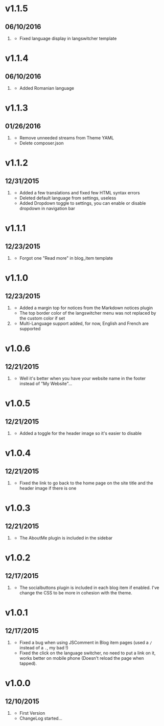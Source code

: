 # v1.1.5
## 06/10/2016

1. [](#bugfix)
    * Fixed language display in langswitcher template

# v1.1.4
## 06/10/2016

1. [](#new)
    * Added Romanian language

# v1.1.3
## 01/26/2016

1. [](#improved)
    * Remove unneeded streams from Theme YAML
    * Delete composer.json

# v1.1.2
## 12/31/2015

1. [](#improved)
    * Added a few translations and fixed few HTML syntax errors
    * Deleted default language from settings, useless
    * Added Dropdown toggle to settings, you can enable or disable dropdown in navigation bar

# v1.1.1
## 12/23/2015

1. [](#improved)
    * Forgot one "Read more" in blog_item template

# v1.1.0
## 12/23/2015

1. [](#bugfix)
    * Added a margin top for notices from the Markdown notices plugin
    * The top border color of the langswitcher menu was not replaced by the custom color if set
2. [](#new)
    * Multi-Language support added, for now, English and French are supported

# v1.0.6
## 12/21/2015

1. [](#bugfix)
    * Well it's better when you have your website name in the footer instead of "My Website"...

# v1.0.5
## 12/21/2015

1. [](#improved)
    * Added a toggle for the header image so it's easier to disable

# v1.0.4
## 12/21/2015

1. [](#bugfix)
    * Fixed the link to go back to the home page on the site title and the header image if there is one

# v1.0.3
## 12/21/2015

1. [](#new)
    * The AboutMe plugin is included in the sidebar

# v1.0.2
## 12/17/2015

1. [](#new)
    * The socialbuttons plugin is included in each blog item if enabled. I've change the CSS to be more in cohesion with the theme.

# v1.0.1
## 12/17/2015

1. [](#bugfix)
    * Fixed a bug when using JSComment in Blog item pages (used a `/` instead of a `.`, my bad !)
    * Fixed the click on the language switcher, no need to put a link on it, works better on mobile phone (Doesn't reload the page when tapped).

# v1.0.0
## 12/10/2015

1. [](#new)
    * First Version
    * ChangeLog started...
